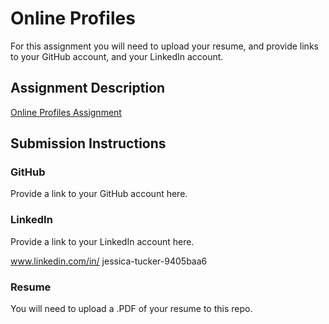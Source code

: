 # Online Profiles
For this assignment you will need to upload your resume, and provide links to your GitHub account, and your LinkedIn account.

## Assignment Description
[Online Profiles Assignment](https://education.launchcode.org/liftoff/assignments/online-profiles/)

## Submission Instructions

### GitHub
Provide a link to your GitHub account here.



### LinkedIn
Provide a link to your LinkedIn account here.

www.linkedin.com/in/
jessica-tucker-9405baa6


### Resume
You will need to upload a .PDF of your resume to this repo.

